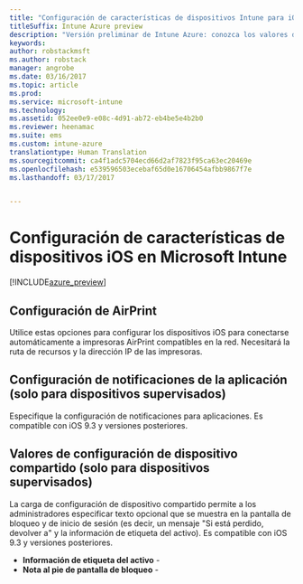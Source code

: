 ```yaml
---
title: "Configuración de características de dispositivos Intune para iOS"
titleSuffix: Intune Azure preview
description: "Versión preliminar de Intune Azure: conozca los valores de configuración de Intune que puede usar para controlar las características de los dispositivos iOS."
keywords: 
author: robstackmsft
ms.author: robstack
manager: angrobe
ms.date: 03/16/2017
ms.topic: article
ms.prod: 
ms.service: microsoft-intune
ms.technology: 
ms.assetid: 052ee0e9-e08c-4d91-ab72-eb4be5e4b2b0
ms.reviewer: heenamac
ms.suite: ems
ms.custom: intune-azure
translationtype: Human Translation
ms.sourcegitcommit: ca4f1adc5704ecd66d2af7823f95ca63ec20469e
ms.openlocfilehash: e539596503ecebaf65d0e16706454afbb9867f7e
ms.lasthandoff: 03/17/2017


---
```


# <a name="ios-device-feature-settings-in-microsoft-intune"></a>Configuración de características de dispositivos iOS en Microsoft Intune

[!INCLUDE[azure_preview](../includes/azure_preview.md)]

## <a name="airprint-settings"></a>Configuración de AirPrint
Utilice estas opciones para configurar los dispositivos iOS para conectarse automáticamente a impresoras AirPrint compatibles en la red. Necesitará la ruta de recursos y la dirección IP de las impresoras.


## <a name="app-notifications-settings-for-supervised-devices-only"></a>Configuración de notificaciones de la aplicación (solo para dispositivos supervisados)
Especifique la configuración de notificaciones para aplicaciones. Es compatible con iOS 9.3 y versiones posteriores.


## <a name="shared-device-configuration-settings-for-supervised-devices-only"></a>Valores de configuración de dispositivo compartido (solo para dispositivos supervisados)
La carga de configuración de dispositivo compartido permite a los administradores especificar texto opcional que se muestra en la pantalla de bloqueo y de inicio de sesión (es decir, un mensaje "Si está perdido, devolver a" y la información de etiqueta del activo). Es compatible con iOS 9.3 y versiones posteriores.

- **Información de etiqueta del activo** - 
- **Nota al pie de pantalla de bloqueo** - 


